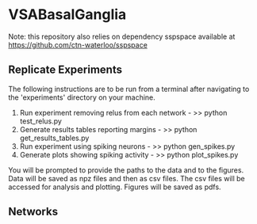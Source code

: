 # VSABasalGanglia
 
Note: this repository also relies on dependency sspspace available at https://github.com/ctn-waterloo/sspspace

## Replicate Experiments

The following instructions are to be run from a terminal after navigating to the 'experiments' directory on your machine. 
1. Run experiment removing relus from each network - >> python test_relus.py
2. Generate results tables reporting margins - >> python get_results_tables.py
3. Run experiment using spiking neurons - >> python gen_spikes.py
4. Generate plots showing spiking activity - >> python plot_spikes.py

You will be prompted to provide the paths to the data and to the figures.
Data will be saved as npz files and then as csv files. 
The csv files will be accessed for analysis and plotting. 
Figures will be saved as pdfs. 

## Networks



